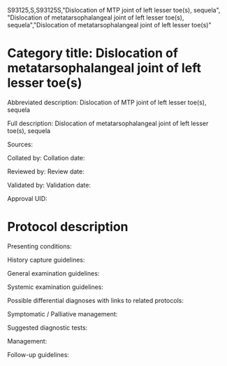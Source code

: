 S93125,S,S93125S,"Dislocation of MTP joint of left lesser toe(s), sequela", "Dislocation of metatarsophalangeal joint of left lesser toe(s), sequela","Dislocation of metatarsophalangeal joint of left lesser toe(s)"
# Category title: Dislocation of metatarsophalangeal joint of left lesser toe(s)

Abbreviated description: Dislocation of MTP joint of left lesser toe(s), sequela

Full description: Dislocation of metatarsophalangeal joint of left lesser toe(s), sequela

Sources:

Collated by:
Collation date:

Reviewed by:
Review date:

Validated by:
Validation date:

Approval UID:

# Protocol description

Presenting conditions:

History capture guidelines:

General examination guidelines:

Systemic examination guidelines:

Possible differential diagnoses with links to related protocols:

Symptomatic / Palliative management:

Suggested diagnostic tests:

Management:

Follow-up guidelines:
